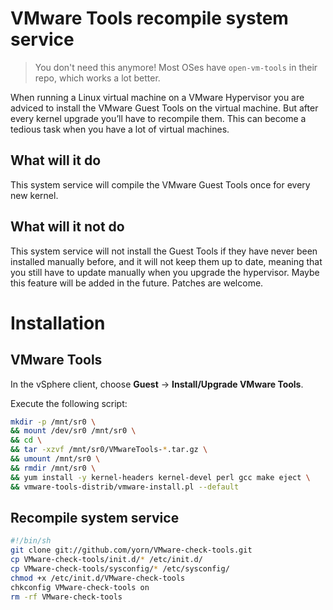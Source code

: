 # VMware Tools recompile system service

> You don't need this anymore!  Most OSes have `open-vm-tools` in their repo, which works a lot better.

When running a Linux virtual machine on a VMware Hypervisor you are adviced to install the VMware Guest Tools on the virtual machine.
But after every kernel upgrade you’ll have to recompile them.
This can become a tedious task when you have a lot of virtual machines.

## What will it do
This system service will compile the VMware Guest Tools once for every new kernel.

## What will it not do
This system service will not install the Guest Tools if they have never been installed manually before, and it will not keep them up to date, meaning that you still have to update manually when you upgrade the hypervisor.
Maybe this feature will be added in the future.
Patches are welcome.

# Installation
## VMware Tools
In the vSphere client, choose **Guest** -> **Install/Upgrade VMware Tools**.

Execute the following script:
```bash
mkdir -p /mnt/sr0 \
&& mount /dev/sr0 /mnt/sr0 \
&& cd \
&& tar -xzvf /mnt/sr0/VMwareTools-*.tar.gz \
&& umount /mnt/sr0 \
&& rmdir /mnt/sr0 \
&& yum install -y kernel-headers kernel-devel perl gcc make eject \
&& vmware-tools-distrib/vmware-install.pl --default
```

## Recompile system service
```bash
#!/bin/sh
git clone git://github.com/yorn/VMware-check-tools.git
cp VMware-check-tools/init.d/* /etc/init.d/
cp VMware-check-tools/sysconfig/* /etc/sysconfig/
chmod +x /etc/init.d/VMware-check-tools
chkconfig VMware-check-tools on
rm -rf VMware-check-tools
```
